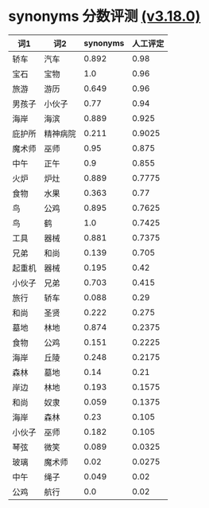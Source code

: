 # synonyms 分数评测 [(v3.18.0)](https://pypi.python.org/pypi/synonyms/3.18.0)
| 词1 |  词2 |   synonyms  |  人工评定 |
| --- | --- | --- | --- |
| 轿车 | 汽车 | 0.892  |  0.98 |
| 宝石 | 宝物 | 1.0  |  0.96 |
| 旅游 | 游历 | 0.649  |  0.96 |
| 男孩子 | 小伙子 | 0.77  |  0.94 |
| 海岸 | 海滨 | 0.889  |  0.925 |
| 庇护所 | 精神病院 | 0.211  |  0.9025 |
| 魔术师 | 巫师 | 0.95  |  0.875 |
| 中午 | 正午 | 0.9  |  0.855 |
| 火炉 | 炉灶 | 0.889  |  0.7775 |
| 食物 | 水果 | 0.363  |  0.77 |
| 鸟 | 公鸡 | 0.895  |  0.7625 |
| 鸟 | 鹤 | 1.0  |  0.7425 |
| 工具 | 器械 | 0.881  |  0.7375 |
| 兄弟 | 和尚 | 0.139  |  0.705 |
| 起重机 | 器械 | 0.195  |  0.42 |
| 小伙子 | 兄弟 | 0.703  |  0.415 |
| 旅行 | 轿车 | 0.088  |  0.29 |
| 和尚 | 圣贤 | 0.222  |  0.275 |
| 墓地 | 林地 | 0.874  |  0.2375 |
| 食物 | 公鸡 | 0.151  |  0.2225 |
| 海岸 | 丘陵 | 0.248  |  0.2175 |
| 森林 | 墓地 | 0.14  |  0.21 |
| 岸边 | 林地 | 0.193  |  0.1575 |
| 和尚 | 奴隶 | 0.059  |  0.1375 |
| 海岸 | 森林 | 0.23  |  0.105 |
| 小伙子 | 巫师 | 0.182  |  0.105 |
| 琴弦 | 微笑 | 0.089  |  0.0325 |
| 玻璃 | 魔术师 | 0.02  |  0.0275 |
| 中午 | 绳子 | 0.049  |  0.02 |
| 公鸡 | 航行 | 0.0  |  0.02 |
